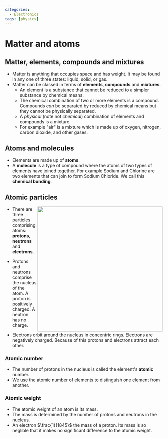 ```yaml
---
categories:
  - Electronics
tags: [physics]
---
```


# Matter and atoms

## Matter, elements, compounds and mixtures

- Matter is anything that occupies space and has weight. It may be found in any
  one of three states: liquid, solid, or gas.
- Matter can be classed in terms of **elements**, **compounds** and
  **mixtures**.
  - An element is a substance that cannot be reduced to a simpler substance by
    chemical means.
  - The chemical combination of two or more elements is a compound. Compounds
    _can_ be separated by reduced by chemical means but they cannot be
    physically separated.
  - A _physical_ (note not _chemical_) combination of elements and compounds is
    a mixture.
  - For example "air" is a mixture which is made up of oxygen, nitrogen, carbon
    dioxide, and other gases.

## Atoms and molecules

- Elements are made up of **atoms**.
- A **molecule** is a type of compound where the atoms of two types of elements
  have joined together. For example Sodium and Chlorine are two elements that
  can join to form Sodium Chloride. We call this **chemical bonding**.

## Atomic particles

<img src="/home/thomas/repos/computer_science/_img/atom-diagram.svg" width="400" align="right" />

- There are three particles comprising atoms: **protons**, **neutrons** and
  **electrons**.

- Protons and neutrons comprise the nucleus of the atom. A proton is positively
  charged. A neutron has no charge.

- Electrons orbit around the nucleus in concentric rings. Electrons are
  negatively charged. Because of this protons and electrons attract each other.

### Atomic number

- The number of protons in the nucleus is called the element's **atomic**
  number.
- We use the atomic number of elements to distinguish one element from another.

### Atomic weight

- The atomic weight of an atom is its mass.
- The mass is determined by the number of protons and neutrons in the nucleus.
- An electron $\frac{1}{1845}$ the mass of a proton. Its mass is so neglible
  that it makes no significant difference to the atomic weight.
